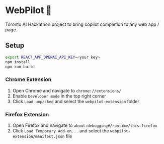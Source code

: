 # WebPilot 🚀

Toronto AI Hackathon project to bring copilot completion to any web app / page.

## Setup

```bash
export REACT_APP_OPENAI_API_KEY=<your key>
npm install
npm run build
```

### Chrome Extension

1. Open Chrome and navigate to `chrome://extensions/`
2. Enable `Developer mode` in the top right corner
3. Click `Load unpacked` and select the `webpilot-extension` folder

### Firefox Extension

1. Open Firefox and navigate to `about:debugging#/runtime/this-firefox`
2. Click `Load Temporary Add-on...` and select the `webpilot-extension/manifest.json` file
